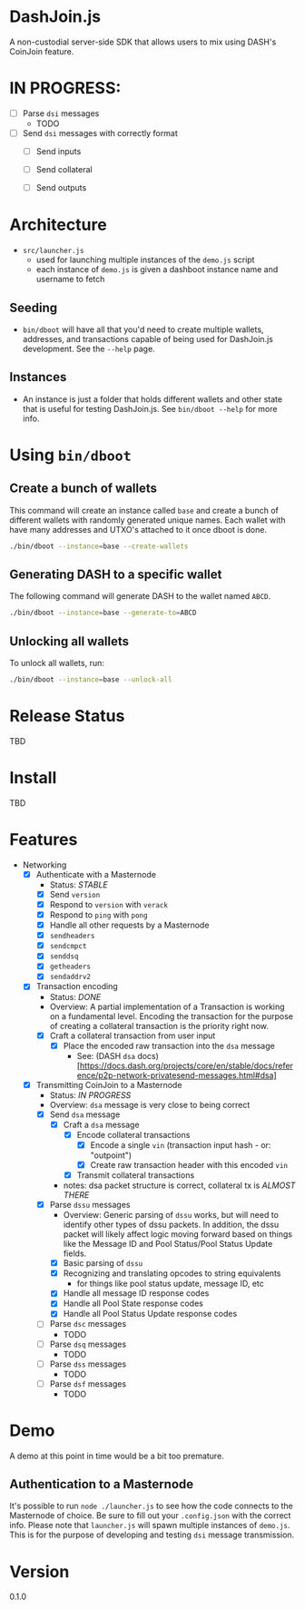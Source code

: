 # DashJoin.js
A non-custodial server-side SDK that allows users to mix using DASH's CoinJoin feature.

# IN PROGRESS:
  - [ ] Parse `dsi` messages
    - TODO
  - [ ] Send `dsi` messages with correctly format
    - [ ] Send inputs
    - [ ] Send collateral
    - [ ] Send outputs


# Architecture
- `src/launcher.js` 
  - used for launching multiple instances of the `demo.js` script
  - each instance of `demo.js` is given a dashboot instance name and username to fetch

## Seeding
- `bin/dboot` will have all that you'd need to create multiple wallets, addresses, and transactions capable of being used for DashJoin.js development. See the `--help` page.

## Instances
- An instance is just a folder that holds different wallets and other state that is useful for testing DashJoin.js. See `bin/dboot --help` for more info.

# Using `bin/dboot`

## Create a bunch of wallets
This command will create an instance called `base` and create a bunch of different wallets with randomly generated unique names. Each wallet with have many addresses and UTXO's attached to it once dboot is done.
```sh
./bin/dboot --instance=base --create-wallets
```

## Generating DASH to a specific wallet
The following command will generate DASH to the wallet named `ABCD`.
```sh
./bin/dboot --instance=base --generate-to=ABCD
```

## Unlocking all wallets
To unlock all wallets, run:
```sh
./bin/dboot --instance=base --unlock-all
```


# Release Status
TBD

# Install
TBD

# Features
- Networking
	- [x] Authenticate with a Masternode
		- Status: *STABLE*
		- [x] Send `version`
		- [x] Respond to `version` with `verack`
		- [x] Respond to `ping` with `pong`
		- [x] Handle all other requests by a Masternode
      - [x] `sendheaders`
      - [x] `sendcmpct`
      - [x] `senddsq`
      - [x] `getheaders`
      - [x] `sendaddrv2`
	- [x] Transaction encoding
		- Status: *DONE*
		- Overview: A partial implementation of a Transaction is working on a fundamental level. Encoding the transaction for the purpose of creating a collateral transaction is the priority right now.
		- [x] Craft a collateral transaction from user input
			- [x] Place the encoded raw transaction into the `dsa` message
				- See: (DASH `dsa` docs)[https://docs.dash.org/projects/core/en/stable/docs/reference/p2p-network-privatesend-messages.html#dsa]
			
	- [x] Transmitting CoinJoin to a Masternode
		- Status: *IN PROGRESS*
		- Overview: `dsa` message is very close to being correct
		- [x] Send `dsa` message
			- [x] Craft a `dsa` message
				- [x] Encode collateral transactions
					- [x] Encode a single `vin` (transaction input hash - or: "outpoint")
					- [x] Create raw transaction header with this encoded `vin`
				- [x] Transmit collateral transactions
			- notes: dsa packet structure is correct, collateral tx is *ALMOST THERE*
		- [x] Parse `dssu` messages
			- Overview: Generic parsing of `dssu` works, but will need to identify other types of dssu packets. In addition, the dssu packet will likely affect logic moving forward based on things like the Message ID and Pool Status/Pool Status Update fields.
			- [x] Basic parsing of `dssu`
			- [x] Recognizing and translating opcodes to string equivalents
				- for things like pool status update, message ID, etc
			- [x] Handle all message ID response codes
			- [x] Handle all Pool State response codes
			- [x] Handle all Pool Status Update response codes
		- [ ] Parse `dsc` messages
			- TODO
		- [ ] Parse `dsq` messages
			- TODO
		- [ ] Parse `dss` messages
			- TODO
		- [ ] Parse `dsf` messages
			- TODO

# Demo
A demo at this point in time would be a bit too premature.

## Authentication to a Masternode
It's possible to run `node ./launcher.js` to see how the code connects to the Masternode of choice.
Be sure to fill out your `.config.json` with the correct info. 
Please note that `launcher.js` will spawn multiple instances of `demo.js`.
This is for the purpose of developing and testing `dsi` message transmission.

# Version
0.1.0
